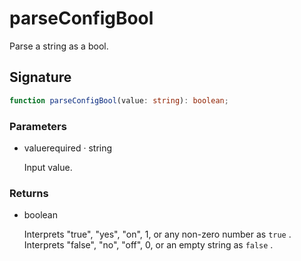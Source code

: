 # parseConfigBool

Parse a string as a bool.

## Signature

```ts
function parseConfigBool(value: string): boolean;
```

### Parameters

<ul class="param-ul">
  <li class="param-li param-li-root">
    <span class="param-name">value</span><span class="param-required">required</span>&nbsp;·&nbsp;<span class="param-type">string</span>
    <br>
    <p class="param-description">Input value.</p>
  </li>
</ul>

### Returns

<ul class="param-ul">
  <li class="param-li param-li-root">
    <span class="param-type">boolean</span>
    <br>
    <p class="param-description">Interprets &quot;true&quot;, &quot;yes&quot;, &quot;on&quot;, 1, or any non-zero number as  <code>true</code> .<br>Interprets &quot;false&quot;, &quot;no&quot;, &quot;off&quot;, 0, or an empty string as  <code>false</code> .</p>
  </li>
</ul>